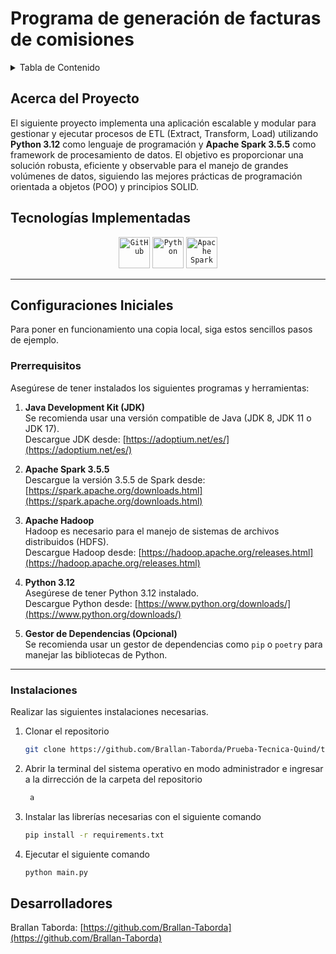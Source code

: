 <h1>Programa de generación de facturas de comisiones </h1>

<!-- TABLE OF CONTENTS -->
<details>
  <summary>Tabla de Contenido</summary>
  <ol>
    <li>
      <a href="#about-the-project">Acerca del proyecto </a>
      <ul>
        <li><a href="#built-with">Tecnologías implementadas</a></li>
      </ul>
    </li>
    <li>
      <a href="#getting-started">Configuraciones Iniciales</a>
      <ul>
        <li><a href="#prerequisites">Prerequisitos</a></li>
        <li><a href="#installation">Instalaciones</a></li>
      </ul>
    </li>   
    <li><a href="#contact">Autores</a></li>
  </ol>
</details>

<!-- ABOUT THE PROJECT -->
## Acerca del Proyecto

El siguiente proyecto implementa una aplicación escalable y modular para gestionar y ejecutar procesos de ETL (Extract, Transform, Load) utilizando **Python 3.12** como lenguaje de programación y **Apache Spark 3.5.5** como framework de procesamiento de datos. El objetivo es proporcionar una solución robusta, eficiente y observable para el manejo de grandes volúmenes de datos, siguiendo las mejores prácticas de programación orientada a objetos (POO) y principios SOLID.

## Tecnologías Implementadas

<div align="center">
    <code><img width="50" src="https://user-images.githubusercontent.com/25181517/192108374-8da61ba1-99ec-41d7-80b8-fb2f7c0a4948.png" alt="GitHub" title="GitHub"/></code>
    <code><img width="50" src="https://w7.pngwing.com/pngs/585/822/png-transparent-python-scalable-graphics-logo-javascript-creative-dimensional-code-angle-text-rectangle-thumbnail.png" alt="Python" title="Python"/></code>
    <code><img width="50" src="https://simpleicons.org/icons/apachespark.svg" alt="Apache Spark" title="Apache Spark"/></code>
</div>

---

<!-- GETTING STARTED -->
## Configuraciones Iniciales

Para poner en funcionamiento una copia local, siga estos sencillos pasos de ejemplo.

### Prerrequisitos

Asegúrese de tener instalados los siguientes programas y herramientas:

1. **Java Development Kit (JDK)**  
   Se recomienda usar una versión compatible de Java (JDK 8, JDK 11 o JDK 17).  
   Descargue JDK desde: [https://adoptium.net/es/](https://adoptium.net/es/)

2. **Apache Spark 3.5.5**  
   Descargue la versión 3.5.5 de Spark desde:  
   [https://spark.apache.org/downloads.html](https://spark.apache.org/downloads.html)

3. **Apache Hadoop**  
   Hadoop es necesario para el manejo de sistemas de archivos distribuidos (HDFS).  
   Descargue Hadoop desde: [https://hadoop.apache.org/releases.html](https://hadoop.apache.org/releases.html)

4. **Python 3.12**  
   Asegúrese de tener Python 3.12 instalado.  
   Descargue Python desde: [https://www.python.org/downloads/](https://www.python.org/downloads/)

5. **Gestor de Dependencias (Opcional)**  
   Se recomienda usar un gestor de dependencias como `pip` o `poetry` para manejar las bibliotecas de Python.

---

### Instalaciones

Realizar las siguientes instalaciones necesarias.

1. Clonar el repositorio
   ```sh
   git clone https://github.com/Brallan-Taborda/Prueba-Tecnica-Quind/tree/main
   ```
2. Abrir la terminal del sistema operativo en modo administrador e ingresar a la dirrección de la carpeta del repositorio
   ```sh
    a
   ```
3. Instalar las librerías necesarias con el siguiente comando
   ```sh
   pip install -r requirements.txt
   ```
4. Ejecutar el siguiente comando
   ```sh
   python main.py
   ```

## Desarrolladores

Brallan Taborda: [https://github.com/Brallan-Taborda](https://github.com/Brallan-Taborda)
